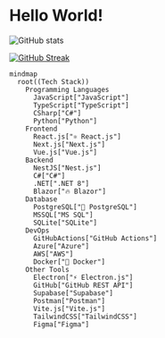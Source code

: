 # Hello World!

![GitHub stats](https://github-readme-stats.vercel.app/api?username=sametcn99&show_icons=true&theme=dark)


[![GitHub Streak](https://github-readme-streak-stats.herokuapp.com?user=sametcn99&theme=dark&hide_border=true&border_radius=6&date_format=M%20j%5B%2C%20Y%5D)](https://git.io/streak-stats)

```mermaid
mindmap
  root((Tech Stack))
    Programming Languages
      JavaScript["JavaScript"]
      TypeScript["TypeScript"]
      CSharp["C#"]
      Python["Python"]
    Frontend
      React.js["⚛️ React.js"]
      Next.js["Next.js"]
      Vue.js["Vue.js"]
    Backend
      NestJS["Nest.js"]
      C#["C#"]
      .NET[".NET 8"]
      Blazor["🔥 Blazor"]
    Database
      PostgreSQL["🐘 PostgreSQL"]
      MSSQL["MS SQL"]
      SQLite["SQLite"]
    DevOps
      GitHubActions["GitHub Actions"]
      Azure["Azure"]
      AWS["AWS"]
      Docker["🐳 Docker"]
    Other Tools
      Electron["⚡ Electron.js"]
      GitHub["GitHub REST API"]
      Supabase["Supabase"]
      Postman["Postman"]
      Vite.js["Vite.js"]
      TailwindCSS["TailwindCSS"]
      Figma["Figma"]
```
